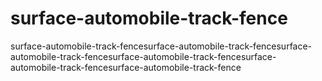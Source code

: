 # surface-automobile-track-fence
surface-automobile-track-fencesurface-automobile-track-fencesurface-automobile-track-fencesurface-automobile-track-fencesurface-automobile-track-fencesurface-automobile-track-fence
